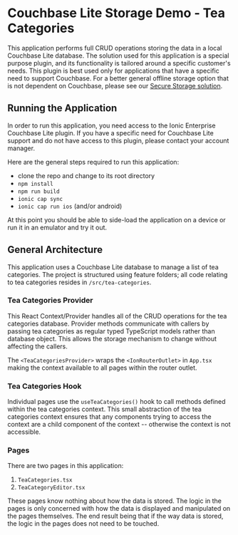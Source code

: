 # Couchbase Lite Storage Demo - Tea Categories

This application performs full CRUD operations storing the data in a local Couchbase Lite database. The solution used for this application is a special purpose plugin, and its functionality is tailored around a specific customer's needs. This plugin is best used only for applications that have a specific need to support Couchbase. For a better general offline storage option that is not dependent on Couchbase, please see our <a href="https://ionic.io/products/secure-storage" target="_blank">Secure Storage solution</a>.

## Running the Application

In order to run this application, you need access to the Ionic Enterprise Couchbase Lite plugin. If you have a specific need for Couchbase Lite support and do not have access to this plugin, please contact your account manager.

Here are the general steps required to run this application:

- clone the repo and change to its root directory
- `npm install`
- `npm run build`
- `ionic cap sync`
- `ionic cap run ios` (and/or android)

At this point you should be able to side-load the application on a device or run it in an emulator and try it out.

## General Architecture

This application uses a Couchbase Lite database to manage a list of tea categories. The project is structured using feature folders; all code relating to tea categories resides in `/src/tea-categories`.

### Tea Categories Provider

This React Context/Provider handles all of the CRUD operations for the tea categories database. Provider methods communicate with callers by passing tea categories as regular typed TypeScript models rather than database object. This allows the storage mechanism to change without affecting the callers.

The `<TeaCategoriesProvider>` wraps the `<IonRouterOutlet>` in `App.tsx` making the context available to all pages within the router outlet.

### Tea Categories Hook

Individual pages use the `useTeaCategories()` hook to call methods defined within the tea categories context. This small abstraction of the tea categories context ensures that any components trying to access the context are a child component of the context -- otherwise the context is not accessible.

### Pages

There are two pages in this application:

1. `TeaCategories.tsx`
2. `TeaCategoryEditor.tsx`

These pages know nothing about how the data is stored. The logic in the pages is only concerned with how the data is displayed and manipulated on the pages themselves. The end result being that if the way data is stored, the logic in the pages does not need to be touched.
